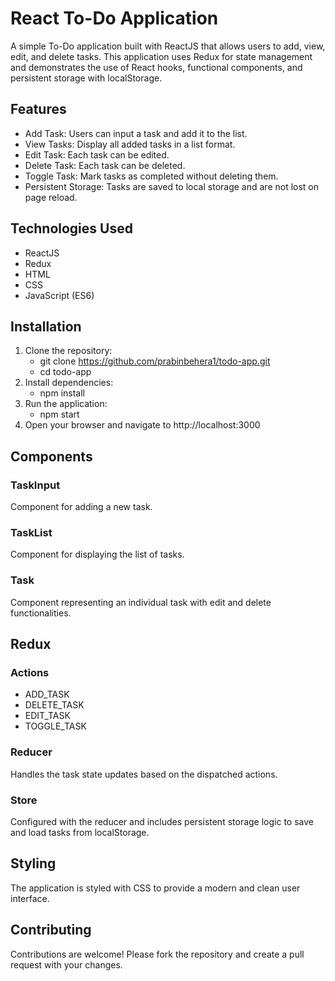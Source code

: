 # React To-Do Application
A simple To-Do application built with ReactJS that allows users to add, view, edit, and delete tasks. This application uses Redux for state management and demonstrates the use of React hooks, functional components, and persistent storage with localStorage.

## Features
- Add Task: Users can input a task and add it to the list.
- View Tasks: Display all added tasks in a list format.
- Edit Task: Each task can be edited.
- Delete Task: Each task can be deleted.
- Toggle Task: Mark tasks as completed without deleting them.
- Persistent Storage: Tasks are saved to local storage and are not lost on page reload.
## Technologies Used
- ReactJS
- Redux
- HTML
- CSS
- JavaScript (ES6)

## Installation
1. Clone the repository:
   - git clone https://github.com/prabinbehera1/todo-app.git
   - cd todo-app
2. Install dependencies:
   - npm install
3. Run the application:
   - npm start
4. Open your browser and navigate to http://localhost:3000

## Components
### TaskInput
Component for adding a new task.
### TaskList
Component for displaying the list of tasks.
### Task
Component representing an individual task with edit and delete functionalities.

## Redux
### Actions
- ADD_TASK
- DELETE_TASK
- EDIT_TASK
- TOGGLE_TASK

### Reducer
Handles the task state updates based on the dispatched actions.

### Store
Configured with the reducer and includes persistent storage logic to save and load tasks from localStorage.

## Styling
The application is styled with CSS to provide a modern and clean user interface.

## Contributing
Contributions are welcome! Please fork the repository and create a pull request with your changes.
